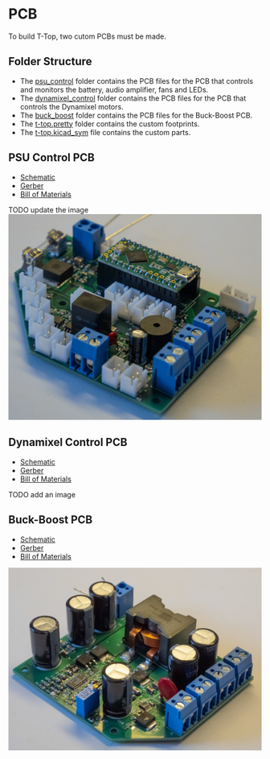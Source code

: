 # PCB
To build T-Top, two cutom PCBs must be made.

## Folder Structure
- The [psu_control](psu_control) folder contains the PCB files for the PCB that controls and monitors the battery, audio amplifier, fans and LEDs.
- The [dynamixel_control](dynamixel_control) folder contains the PCB files for the PCB that controls the Dynamixel motors.
- The [buck_boost](buck_boost) folder contains the PCB files for the Buck-Boost PCB.
- The [t-top.pretty](t-top.pretty) folder contains the custom footprints.
- The [t-top.kicad_sym](t-top.kicad_sym) file contains the custom parts.

## PSU Control PCB
- [Schematic](psu_control/schematic.pdf)
- [Gerber](psu_control/gerber)
- [Bill of Materials](../documentation/assembly/00_ORDER_PRINT_LASER_CUTTING.md#psu-control-pcb)

TODO update the image
![PSU Control PCB](images/PSU%20Control%20PCB.jpg)

## Dynamixel Control PCB
- [Schematic](dynamixel_control/schematic.pdf)
- [Gerber](dynamixel_control/gerber)
- [Bill of Materials](../documentation/assembly/00_ORDER_PRINT_LASER_CUTTING.md#dynamixel-control-pcb)

TODO add an image

## Buck-Boost PCB
- [Schematic](buck_boost/schematic.pdf)
- [Gerber](buck_boost/gerber)
- [Bill of Materials](../documentation/assembly/00_ORDER_PRINT_LASER_CUTTING.md#buck-boost-pcb)

![Buck-Boost PCB](images/Buck-Boost%20PCB.jpg)
